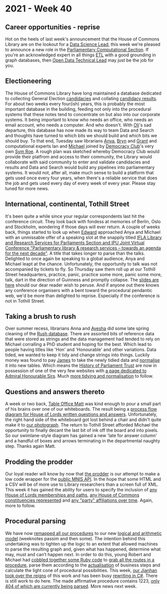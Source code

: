 # 2021 - Week 40

## Career opportunities - reprise

Hot on the heels of last week's announcement that the House of Commons Library are on the lookout for a [Data Science Lead](https://housesofparliament.tal.net/vx/mobile-0/appcentre-HouseOfCommons/brand-2/candidate/so/pm/3/pl/14/opp/2586-Data-science-lead/en-GB), this week we're pleased to announce a new role in the [Parliamentary Computational Section](https://www.parliament.uk/mps-lords-and-offices/offices/bicameral/parliamentary-digital-service/). If you're an acknowledged expert in all things [ETL](https://en.wikipedia.org/wiki/Extract,_transform,_load) with a good grounding in graph databases, then [Open Data Technical Lead](https://housesofparliament.tal.net/vx/appcentre-ParliamentaryDigitalService/brand-6/candidate/so/pm/9/pl/23/opp/2620-Open-Data-Technical-Lead/en-GB) may just be the job for you.

## Electioneering

The House of Commons Library have long maintained a database dedicated to collecting General Election [candidacies](https://ukparliament.github.io/ontologies/election/election-ontology.html#d4e113) and collating [candidacy results](https://ukparliament.github.io/ontologies/election/election-ontology.html#d4e124). For about two weeks every four(ish) years, this is probably the most important database in the building, feeding not only into the procedural systems that these notes tend to concentrate on but also into our corporate systems. It being important to know who needs an office, who needs an email account, who needs a computer. And who doesn't. With [Oli](https://twitter.com/olihawkins)'s sad departure, this database has now made its way to team Data and Search and thoughts have turned to which bits we should build and which bits we should buy. To that end, Tuesday saw librarians [Anya](https://twitter.com/bitten_), [Bryn](https://twitter.com/brynmrgn) and [Grant](https://twitter.com/drbrainbugz) and computational experts Ian and [Michael](https://twitter.com/fantasticlife) joined by [Democracy Club](https://democracyclub.org.uk/)'s very own [Sym Roe](https://twitter.com/symroe). A rough plan was sketched whereby Democracy Club would provide their platfrom and access to their community, the Library would collaborate with said community to enter and validate candidacies and results and Data and Search would build any pipelines into parliamentary systems. It would not, after all, make much sense to build a platform that gets used once every four years, when there's a reliable service that does the job and gets used every day of every week of every year. Please stay tuned for more news.

## International, continental, Tothill Street

It's been quite a while since your regular correspondents last hit the conference circuit. They look back with fondess at memories of Berlin, Oslo and Stockholm, wondering if those days will ever return. A couple of weeks back, things started to look up when [Edward](https://twitter.com/edwardwood99) approached Anya and Michael with an unmissable offer of a speaking slot at the snappily titled [IFLA Library and Research Services for Parliaments Section and IPU Joint Virtual Conference "Parliamentary library & research services – towards an agenda for the next decade"](https://www.ifla.org/news/ifla-library-and-research-services-for-parliaments-virtual-conference-with-ipu-october-6-8-2021/). A title that takes longer to parse than the talks. Delighted to once again be speaking to a global audience, Anya and Michael leapt at the chance. Unfortunately, the opportunity to talk was not accompanied by tickets to fly. So Thursday saw them roll up at our Tothill Street headquarters, practice, panic, practice some more, panic some more, talk, dart in the direction of Guinness and promptly collapse. The [slides are here](https://www.slideshare.net/UKParliData/making-parliamentary-procedure-machine-readable) should our dear reader wish to peruse. And if anyone out there knows any conference organisers with a bent toward the procedural pendantic web, we'd be more than delighted to reprise. Especially if the conference is not in Tothill Street.

## Taking a brush to rush

Over summer recess, librarians Anna and [Ayesha](https://twitter.com/askalibrarylady) did some late spring cleaning of the [Rush database](https://membersafter1832.historyofparliamentonline.org/). There are assorted bits of reference data that were stored as strings and the data management had tended to rely on Michael corralling a PhD student and hoping for the best. Which lead to people having titles like 'Hon' and 'Honourable' and other variations. Data tided, we wanted to keep it tidy and change strings into things. Luckily money was found to pay [James](https://twitter.com/jamesjefferies) to take the newly tidied data and [normalise](https://en.wikipedia.org/wiki/Database_normalization) it into new tables. Which means the [History of Parliament Trust](https://www.historyofparliamentonline.org/) are now in possession of one of the very few websites with [a page dedicated to Admiral Honourable Sirs](https://membersafter1832.historyofparliamentonline.org/member_titles/34). Much [more tidying and normalisation](https://trello.com/b/4JA1hW6I/rush-data-2020) to follow.

## Questions and answers thereto

A week or two back, [Table Office Matt](https://twitter.com/MattKorris) was kind enough to pour a small part of his brains over one of our whiteboards. The result being a [process flow diagram for House of Lords written questions and answers](https://github.com/ukparliament/ontologies/blob/master/question-and-answer/workflows/lords/flow.pdf). Unfortunately, the right hand side of the whiteboard got lost behind a chair and didn't quite make it to [our photograph](https://twitter.com/fantasticlife/status/1438475219283349504). The return to Tothill Street afforded Michael the opportunity to finally decant the last bit of ink off the board and into pixels. So our swimlane-style diagram has gained a new 'late for answer column' and a handful of boxes and arrows terminating in the departmental naughty step. Thanks again Matt.

## Prodding the prodder

Our loyal reader will know by now that [the prodder](https://mnis-prodder.herokuapp.com/) is our attempt to make a low code wrapper for the [public MNIS API](https://data.parliament.uk/membersdataplatform/memberquery.aspx). In the hope that some HTML and a CSV will be of more use to Library researchers than a screen full of XML. This week it has gained the ability for users to specify the inclusion of [any House of Lords memberships and oaths](https://mnis-prodder.herokuapp.com/parse?filter=house=both&include=basicdetails), [any House of Commons constituencies represented](https://mnis-prodder.herokuapp.com/parse?filter=house=both&include=constituencies) and [any "party" affiliations over time](https://mnis-prodder.herokuapp.com/parse?filter=house=both&include=parties). Again, more to follow.

## Procedural parsing

We have now [remapped all our procedures](https://ukparliament.github.io/ontologies/procedure/maps/) to our new [logical and arithmetic model](https://ukparliament.github.io/ontologies/procedure/procedure-ontology.html) (weeknotes passim and then some). The intention behind this undertaking was to tighten up the logic to an extent that allowed machines to parse the resulting graph and, given what has happened, determine what may, must and can’t happen next. In order to do this, young Robert and Michael had [cobbled together some Ruby code](https://api.parliament.uk/procedures/meta/comments) to [grab all the routes in a procedure](https://github.com/ukparliament/procedure-parsing/blob/master/app/models/parliamentary_procedure.rb#L23), parse them according to the [actualisation](https://ukparliament.github.io/ontologies/procedure/procedure-ontology.html#d4e308) of business steps and calculate the light cone of procedural possibilities. This week, [our Jianhan](https://twitter.com/jianhanzhu) [took over the reigns](https://trello.com/c/kp6HApnc/9-recreate-ruby-code-in-editor) of this work and has been busy [rewriting in C#](https://github.com/ukparliament/Procedures/blob/master/Procedure.Web/Controllers/WorkPackagesController.cs#L107). There is still work to do here. The made affirmative procedure contains 1223, [only 404 of which are currently being parsed](https://procedures-staging.azurewebsites.net/WorkPackages/526/stepReport). More news next week.


